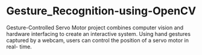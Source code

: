 # Gesture_Recognition-using-OpenCV
Gesture-Controlled Servo Motor project combines computer vision and hardware interfacing to create an interactive system. Using hand gestures  captured by a webcam, users can control the position of a servo motor in real- time.
